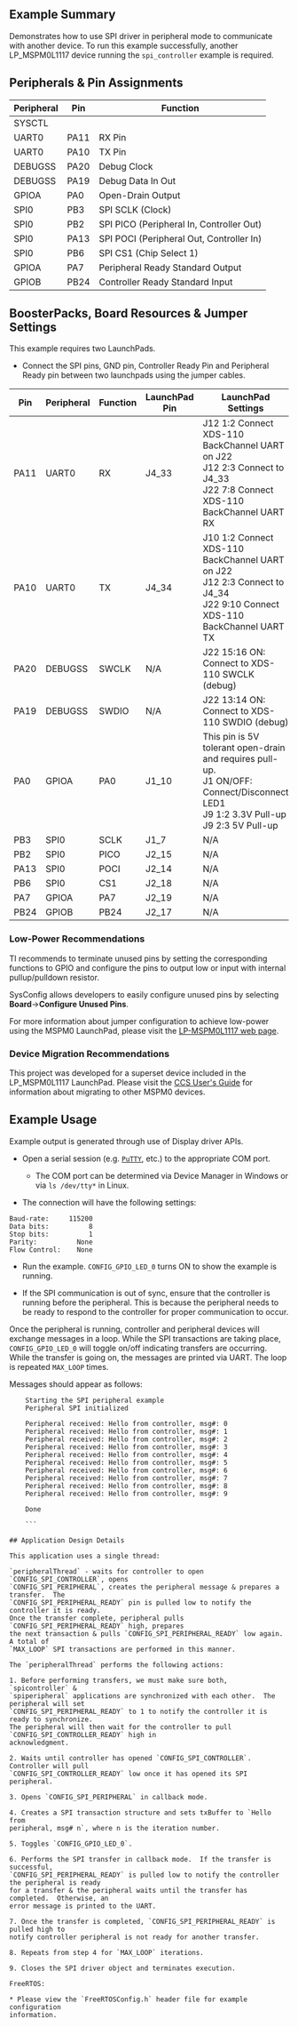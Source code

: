 ## Example Summary

Demonstrates how to use SPI driver in peripheral mode to communicate with another
device. To run this example successfully, another LP_MSPM0L1117
device running the `spi_controller` example is required.

## Peripherals & Pin Assignments

| Peripheral | Pin | Function |
| --- | --- | --- |
| SYSCTL |  |  |
| UART0 | PA11 | RX Pin |
| UART0 | PA10 | TX Pin |
| DEBUGSS | PA20 | Debug Clock |
| DEBUGSS | PA19 | Debug Data In Out |
| GPIOA | PA0 | Open-Drain Output |
| SPI0 | PB3 | SPI SCLK (Clock) |
| SPI0 | PB2 | SPI PICO (Peripheral In, Controller Out) |
| SPI0 | PA13 | SPI POCI (Peripheral Out, Controller In) |
| SPI0 | PB6 | SPI CS1 (Chip Select 1) |
| GPIOA | PA7 | Peripheral Ready Standard Output |
| GPIOB | PB24 | Controller Ready Standard Input |

## BoosterPacks, Board Resources & Jumper Settings

This example requires two LaunchPads.

* Connect the SPI pins, GND pin, Controller Ready Pin and Peripheral Ready pin between two launchpads using the jumper cables.

| Pin | Peripheral | Function | LaunchPad Pin | LaunchPad Settings |
| --- | --- | --- | --- | --- |
| PA11 | UART0 | RX | J4_33 | J12 1:2 Connect XDS-110 BackChannel UART on J22<br>J12 2:3 Connect to J4_33<br>J22 7:8 Connect XDS-110 BackChannel UART RX |
| PA10 | UART0 | TX | J4_34 | J10 1:2 Connect XDS-110 BackChannel UART on J22<br>J12 2:3 Connect to J4_34<br>J22 9:10 Connect XDS-110 BackChannel UART TX |
| PA20 | DEBUGSS | SWCLK | N/A | J22 15:16 ON: Connect to XDS-110 SWCLK (debug) |
| PA19 | DEBUGSS | SWDIO | N/A | J22 13:14 ON: Connect to XDS-110 SWDIO (debug) |
| PA0 | GPIOA | PA0 | J1_10 | This pin is 5V tolerant open-drain and requires pull-up.<br>J1 ON/OFF: Connect/Disconnect LED1<br>J9 1:2 3.3V Pull-up<br>J9 2:3 5V Pull-up |
| PB3 | SPI0 | SCLK | J1_7 | N/A |
| PB2 | SPI0 | PICO | J2_15 | N/A |
| PA13 | SPI0 | POCI | J2_14 | N/A |
| PB6 | SPI0 | CS1 | J2_18 | N/A |
| PA7 | GPIOA | PA7 | J2_19 | N/A |
| PB24 | GPIOB | PB24 | J2_17 | N/A |

### Low-Power Recommendations
TI recommends to terminate unused pins by setting the corresponding functions to
GPIO and configure the pins to output low or input with internal
pullup/pulldown resistor.

SysConfig allows developers to easily configure unused pins by selecting **Board**→**Configure Unused Pins**.

For more information about jumper configuration to achieve low-power using the
MSPM0 LaunchPad, please visit the [LP-MSPM0L1117 web page](https://www.ti.com/tool/LP-MSPM0L1117).


### Device Migration Recommendations
This project was developed for a superset device included in the LP_MSPM0L1117 LaunchPad. Please
visit the [CCS User's Guide](https://software-dl.ti.com/msp430/esd/MSPM0-SDK/latest/docs/english/tools/ccs_ide_guide/doc_guide/doc_guide-srcs/ccs_ide_guide.html#non-sysconfig-compatible-project-migration)
for information about migrating to other MSPM0 devices.

## Example Usage

Example output is generated through use of Display driver APIs.

* Open a serial session (e.g. [`PuTTY`](http://www.putty.org/ "PuTTY's
 Homepage"), etc.) to the appropriate COM port.
  * The COM port can be determined via Device Manager in Windows or via `ls /dev/tty*` in Linux.

* The connection will have the following settings:

```text
Baud-rate:     115200
Data bits:          8
Stop bits:          1
Parity:          None
Flow Control:    None
```

* Run the example. `CONFIG_GPIO_LED_0` turns ON to show the example is running.

* If the SPI communication is out of sync, ensure that the controller is running before the peripheral. This is because the peripheral needs to be ready to respond to the controller for proper communication to occur.

Once the peripheral is running, controller and peripheral devices will
exchange messages in a loop.  While the SPI transactions are taking place,
`CONFIG_GPIO_LED_0` will toggle on/off indicating transfers are occurring. While
the transfer is going on, the messages are printed via UART. The loop is repeated
`MAX_LOOP` times.

Messages should appear as follows:

```text
    Starting the SPI peripheral example
    Peripheral SPI initialized

    Peripheral received: Hello from controller, msg#: 0
    Peripheral received: Hello from controller, msg#: 1
    Peripheral received: Hello from controller, msg#: 2
    Peripheral received: Hello from controller, msg#: 3
    Peripheral received: Hello from controller, msg#: 4
    Peripheral received: Hello from controller, msg#: 5
    Peripheral received: Hello from controller, msg#: 6
    Peripheral received: Hello from controller, msg#: 7
    Peripheral received: Hello from controller, msg#: 8
    Peripheral received: Hello from controller, msg#: 9

    Done

    ```

## Application Design Details

This application uses a single thread:

`peripheralThread` - waits for controller to open `CONFIG_SPI_CONTROLLER`, opens
`CONFIG_SPI_PERIPHERAL`, creates the peripheral message & prepares a transfer.  The
`CONFIG_SPI_PERIPHERAL_READY` pin is pulled low to notify the controller it is ready.
Once the transfer complete, peripheral pulls `CONFIG_SPI_PERIPHERAL_READY` high, prepares
the next transaction & pulls `CONFIG_SPI_PERIPHERAL_READY` low again.  A total of
`MAX_LOOP` SPI transactions are performed in this manner.

The `peripheralThread` performs the following actions:

1. Before performing transfers, we must make sure both, `spicontroller` &
`spiperipheral` applications are synchronized with each other.  The peripheral will set
`CONFIG_SPI_PERIPHERAL_READY` to 1 to notify the controller it is ready to synchronize.
The peripheral will then wait for the controller to pull `CONFIG_SPI_CONTROLLER_READY` high in
acknowledgment.

2. Waits until controller has opened `CONFIG_SPI_CONTROLLER`.  Controller will pull
`CONFIG_SPI_CONTROLLER_READY` low once it has opened its SPI peripheral.

3. Opens `CONFIG_SPI_PERIPHERAL` in callback mode.

4. Creates a SPI transaction structure and sets txBuffer to `Hello from
peripheral, msg# n`, where n is the iteration number.

5. Toggles `CONFIG_GPIO_LED_0`.

6. Performs the SPI transfer in callback mode.  If the transfer is successful,
`CONFIG_SPI_PERIPHERAL_READY` is pulled low to notify the controller the peripheral is ready
for a transfer & the peripheral waits until the transfer has completed.  Otherwise, an
error message is printed to the UART.

7. Once the transfer is completed, `CONFIG_SPI_PERIPHERAL_READY` is pulled high to
notify controller peripheral is not ready for another transfer.

8. Repeats from step 4 for `MAX_LOOP` iterations.

9. Closes the SPI driver object and terminates execution.

FreeRTOS:

* Please view the `FreeRTOSConfig.h` header file for example configuration
information.
